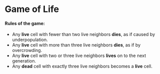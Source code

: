 # Game of Life

#### Rules of the game:

   * Any **live** cell with fewer than two live neighbors **dies**, as if caused by underpopulation.
   * Any **live** cell with more than three live neighbors **dies**, as if by overcrowding.
   * Any **live** cell with two or three live neighbors **lives** on to the next generation.
   * Any **dead** cell with exactly three live neighbors becomes a **live** cell.
